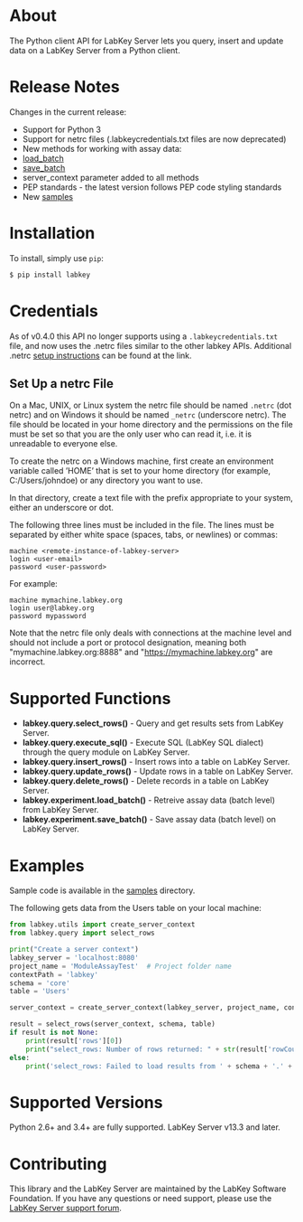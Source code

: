 # About
The Python client API for LabKey Server lets you query, insert and update data on a LabKey Server from a Python client.

# Release Notes

Changes in the current release:

- Support for Python 3
- Support for netrc files (.labkeycredentials.txt files are now deprecated)
- New methods for working with assay data: 
 - [load_batch](https://github.com/LabKey/labkey-api-python/tree/master/labkey/experment.py) 
 - [save_batch](https://github.com/LabKey/labkey-api-python/tree/master/labkey/experment.py)
- server_context parameter added to all methods
- PEP standards - the latest version follows PEP code styling standards
- New [samples](https://github.com/LabKey/labkey-api-python/tree/master/samples)

# Installation
To install, simply use `pip`:

```bash
$ pip install labkey
```

# Credentials
As of v0.4.0 this API no longer supports using a ``.labkeycredentials.txt`` file, and now uses the .netrc files similar to the other labkey APIs. Additional .netrc [setup instructions](https://www.labkey.org/wiki/home/Documentation/page.view?name=netrc) can be found at the link.

## Set Up a netrc File

On a Mac, UNIX, or Linux system the netrc file should be named ``.netrc`` (dot netrc) and on Windows it should be named ``_netrc`` (underscore netrc). The file should be located in your home directory and the permissions on the file must be set so that you are the only user who can read it, i.e. it is unreadable to everyone else.

To create the netrc on a Windows machine, first create an environment variable called ’HOME’ that is set to your home directory (for example, C:/Users/johndoe) or any directory you want to use.

In that directory, create a text file with the prefix appropriate to your system, either an underscore or dot.

The following three lines must be included in the file. The lines must be separated by either white space (spaces, tabs, or newlines) or commas:
```
machine <remote-instance-of-labkey-server>
login <user-email>
password <user-password>
```

For example:
```
machine mymachine.labkey.org
login user@labkey.org
password mypassword
```
Note that the netrc file only deals with connections at the machine level and should not include a port or protocol designation, meaning both "mymachine.labkey.org:8888" and "https://mymachine.labkey.org" are incorrect. 

# Supported Functions

- **labkey.query.select_rows()** - Query and get results sets from LabKey Server.
- **labkey.query.execute_sql()** - Execute SQL (LabKey SQL dialect) through the query module on LabKey Server.
- **labkey.query.insert_rows()** - Insert rows into a table on LabKey Server.
- **labkey.query.update_rows()** - Update rows in a table on LabKey Server.
- **labkey.query.delete_rows()** - Delete records in a table on LabKey Server.
- **labkey.experiment.load_batch()** - Retreive assay data (batch level) from LabKey Server.
- **labkey.experiment.save_batch()** - Save assay data (batch level) on LabKey Server. 

# Examples

Sample code is available in the [samples](https://github.com/LabKey/labkey-api-python/tree/experiment/samples) directory.

The following gets data from the Users table on your local machine:

```python
from labkey.utils import create_server_context
from labkey.query import select_rows

print("Create a server context")
labkey_server = 'localhost:8080'
project_name = 'ModuleAssayTest'  # Project folder name
contextPath = 'labkey'
schema = 'core'
table = 'Users'

server_context = create_server_context(labkey_server, project_name, contextPath, use_ssl=False)

result = select_rows(server_context, schema, table)
if result is not None:
    print(result['rows'][0])
    print("select_rows: Number of rows returned: " + str(result['rowCount']))
else:
    print('select_rows: Failed to load results from ' + schema + '.' + table)
```

# Supported Versions
Python 2.6+ and 3.4+ are fully supported.
LabKey Server v13.3 and later.

# Contributing
This library and the LabKey Server are maintained by the LabKey Software Foundation. If you have any questions or need support, please use the [LabKey Server support forum](https://www.labkey.org/wiki/home/page.view?name=support).
